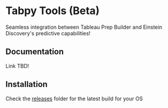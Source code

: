 # Tabpy Tools (Beta)

Seamless integration between Tableau Prep Builder and Einstein Discovery's predictive capabilities!

## Documentation

Link TBD!

## Installation

Check the [releases](./releases) folder for the latest build for your OS